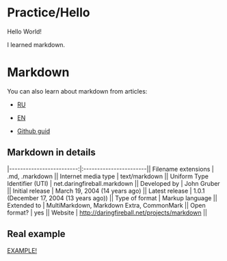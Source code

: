 # Practice/Hello

Hello World!

I learned markdown.

# Markdown 

You can also learn about markdown from articles:

* [RU](https://ru.wikipedia.org/wiki/Markdown) 

* [EN](https://ru.wikipedia.org/wiki/Markdown)

* [Github guid](https://ru.wikipedia.org/wiki/Markdown)

 

## Markdown in details

|-------------------------:|:-----------------------|| Filename extensions | .md, .markdown || Internet media type | text/markdown || Uniform Type Identifier (UTI) | net.daringfireball.markdown || Developed by | John Gruber || Initial release | March 19, 2004 (14 years ago) || Latest release | 1.0.1 (December 17, 2004 (13 years ago)) || Type of format | Markup language || Extended to | MultiMarkdown, Markdown Extra, CommonMark || Open format? | yes || Website | http://daringfireball.net/projects/markdown ||

## Real example

[EXAMPLE!](https://github.com/Microsoft/TypeScript/blob/master/README.md)